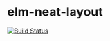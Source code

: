 # elm-neat-layout

[![Build Status](https://travis-ci.org/arowM/elm-neat-layout.svg?branch=master)](https://travis-ci.org/arowM/elm-neat-layout)
